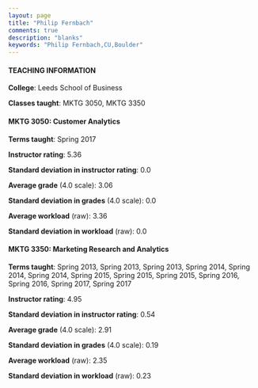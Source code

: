 ```yaml
---
layout: page
title: "Philip Fernbach" 
comments: true
description: "blanks"
keywords: "Philip Fernbach,CU,Boulder"
---
```

<head>
<script src="https://ajax.googleapis.com/ajax/libs/jquery/2.1.3/jquery.min.js"></script>
<script src="https://dl.dropboxusercontent.com/s/pc42nxpaw1ea4o9/highcharts.js?dl=0"></script>
<!-- <script src="../assets/js/highcharts.js"></script> -->
<style type="text/css">@font-face {
	font-family: "Bebas Neue";
	src: url(https://www.filehosting.org/file/details/544349/BebasNeue Regular.otf) format("opentype");
	}
	h1.Bebas { 
		font-family: "Bebas Neue", Verdana, Tahoma;
	}
</style>
</head>
	   
#### TEACHING INFORMATION

**College**: Leeds School of Business

**Classes taught**: MKTG 3050, MKTG 3350

#### MKTG 3050: Customer Analytics

**Terms taught**: Spring 2017

**Instructor rating**: 5.36

**Standard deviation in instructor rating**: 0.0

**Average grade** (4.0 scale): 3.06

**Standard deviation in grades** (4.0 scale): 0.0

**Average workload** (raw): 3.36

**Standard deviation in workload** (raw): 0.0

#### MKTG 3350: Marketing Research and Analytics

**Terms taught**: Spring 2013, Spring 2013, Spring 2013, Spring 2014, Spring 2014, Spring 2014, Spring 2015, Spring 2015, Spring 2015, Spring 2016, Spring 2016, Spring 2017, Spring 2017

**Instructor rating**: 4.95

**Standard deviation in instructor rating**: 0.54

**Average grade** (4.0 scale): 2.91

**Standard deviation in grades** (4.0 scale): 0.19

**Average workload** (raw): 2.35

**Standard deviation in workload** (raw): 0.23

